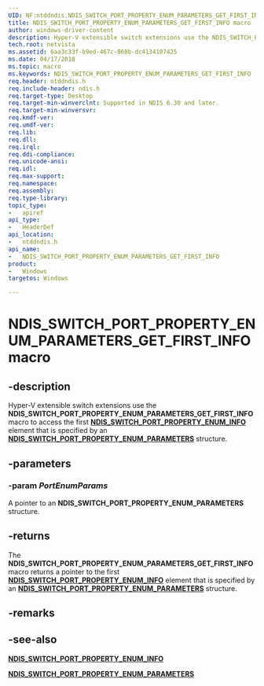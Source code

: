 ```yaml
---
UID: NF:ntddndis.NDIS_SWITCH_PORT_PROPERTY_ENUM_PARAMETERS_GET_FIRST_INFO
title: NDIS_SWITCH_PORT_PROPERTY_ENUM_PARAMETERS_GET_FIRST_INFO macro
author: windows-driver-content
description: Hyper-V extensible switch extensions use the NDIS_SWITCH_PORT_PROPERTY_ENUM_PARAMETERS_GET_FIRST_INFO macro to access the first NDIS_SWITCH_PORT_PROPERTY_ENUM_INFO element that is specified by an NDIS_SWITCH_PORT_PROPERTY_ENUM_PARAMETERS structure.
tech.root: netvista
ms.assetid: 6aa3c33f-b9ed-467c-868b-dc4134107425
ms.date: 04/17/2018
ms.topic: macro
ms.keywords: NDIS_SWITCH_PORT_PROPERTY_ENUM_PARAMETERS_GET_FIRST_INFO
req.header: ntddndis.h
req.include-header: ndis.h
req.target-type: Desktop
req.target-min-winverclnt: Supported in NDIS 6.30 and later.
req.target-min-winversvr:
req.kmdf-ver:
req.umdf-ver:
req.lib:
req.dll:
req.irql: 
req.ddi-compliance:
req.unicode-ansi:
req.idl:
req.max-support:
req.namespace:
req.assembly:
req.type-library: 
topic_type: 
-	apiref
api_type: 
-	HeaderDef
api_location: 
-	ntddndis.h
api_name: 
-	NDIS_SWITCH_PORT_PROPERTY_ENUM_PARAMETERS_GET_FIRST_INFO
product:
-	Windows
targetos: Windows

---
```


# NDIS_SWITCH_PORT_PROPERTY_ENUM_PARAMETERS_GET_FIRST_INFO macro


## -description

Hyper-V extensible switch extensions use the **NDIS_SWITCH_PORT_PROPERTY_ENUM_PARAMETERS_GET_FIRST_INFO** macro to access the first [**NDIS_SWITCH_PORT_PROPERTY_ENUM_INFO**](ns-ntddndis-_ndis_switch_port_property_enum_info.md) element that is specified by an [**NDIS_SWITCH_PORT_PROPERTY_ENUM_PARAMETERS**](ns-ntddndis-_ndis_switch_port_property_enum_parameters.md) structure.

## -parameters

### -param _PortEnumParams_

A pointer to an **NDIS_SWITCH_PORT_PROPERTY_ENUM_PARAMETERS** structure.

## -returns

The **NDIS_SWITCH_PORT_PROPERTY_ENUM_PARAMETERS_GET_FIRST_INFO** macro returns a pointer to the first [**NDIS_SWITCH_PORT_PROPERTY_ENUM_INFO**](ns-ntddndis-_ndis_switch_port_property_enum_info.md) element that is specified by an [**NDIS_SWITCH_PORT_PROPERTY_ENUM_PARAMETERS**](nf-ntddndis-ndis_switch_port_property_enum_parameters_get_first_info.md) structure.

## -remarks

## -see-also

[**NDIS_SWITCH_PORT_PROPERTY_ENUM_INFO**](ns-ntddndis-_ndis_switch_port_property_enum_info.md)

[**NDIS_SWITCH_PORT_PROPERTY_ENUM_PARAMETERS**](ns-ntddndis-_ndis_switch_port_property_enum_parameters.md)
